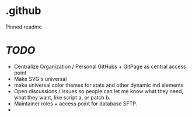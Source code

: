 # .github
Pinned readme

# *TODO*
- Centralize Organization / Personal GitHubs + GitPage as central access point
- Make SVG's universal
- make universal color themes for stats and other dynamic md elements
- Open discussions / issues so people can let me know what they need, what they want, like script a, or patch b.
- Maintainer roles + access point for database SFTP.
- 
